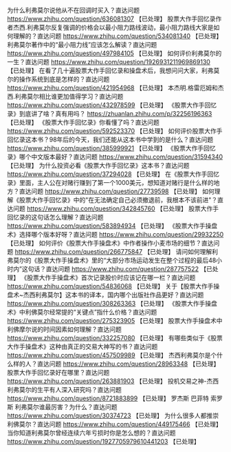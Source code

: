 为什么利弗莫尔说他从不在回调时买入？直达问题	https://www.zhihu.com/question/636081307 【已处理】
股票大作手回忆录作者杰西.利弗莫尔反复强调的价格会以最小阻力路线波动，最小阻力路线大家是如何理解的？直达问题	https://www.zhihu.com/question/534081340 【已处理】
利弗莫尔著作中的“最小阻力线”应该怎么解读？直达问题	https://www.zhihu.com/question/497984105 【已处理】
如何评价利弗莫尔的一生？直达问题	https://www.zhihu.com/question/1926931211969869130 【已处理】
在看了几十遍股票大作手回忆录和操盘术后，我想问问大家，利弗莫尔的操作系统到底是怎样的？直达问题	https://www.zhihu.com/question/421954968 【已处理】
本杰明.格雷厄姆和杰西.利弗莫尔相比谁更加值得学习？直达问题	https://www.zhihu.com/question/432978599 【已处理】
《股票大作手回忆录》到底讲了啥？真有用吗？	https://zhuanlan.zhihu.com/p/32256196363 【已处理】
《股票大作手回忆录》你看懂了吗？直达问题	https://www.zhihu.com/question/592523370 【已处理】
如何评价股票大作手回忆录这本书？98年后的今天，我们还能从这本书中学到的是什么？直达问题	https://www.zhihu.com/question/385999921 【已处理】
《股票大作手回忆录》哪个中文版本最好？直达问题	https://www.zhihu.com/question/31594340 【已处理】
为什么投资必看《股票大作手回忆录》这本书？直达问题	https://www.zhihu.com/question/37294028 【已处理】
在《股票大作手回忆录》里面，主人公在对赌行赚到了第一个1000美元，想知道对赌行是什么样的地方？直达问题	https://www.zhihu.com/question/27739598 【已处理】
如何理解《股票大作手回忆录》中的"在无法确定自己必须撤退前，我根本不该前进"？直达问题	https://www.zhihu.com/question/342845760 【已处理】
股票大作手回忆录的这句话怎么理解？直达问题	https://www.zhihu.com/question/583894934 【已处理】
《股票大作手操盘术》选择哪个版本好呀？直达问题	https://www.zhihu.com/question/29932250 【已处理】
如何评价《股票大作手操盘术》中作者操作小麦市场的细节？直达问题	https://www.zhihu.com/question/266775847 【已处理】
请问如何理解利弗莫尔的《股票大作手操盘术》里的“大部分市场运动发生在整个过程的最后48小时内”这句话？直达问题	https://www.zhihu.com/question/287757522 【已处理】
《股票大作手操盘术》首次记录股价时应该记在哪一栏？直达问题	https://www.zhihu.com/question/54836068 【已处理】
关于【股票大作手操盘术~杰西利弗莫尔】这本书的译本，国内哪个出版社作品更好？直达问题	https://www.zhihu.com/question/308263363 【已处理】
《股票大作手操盘术》中利佛莫尔经常提的“关键点”指什么价格？直达问题	https://www.zhihu.com/question/275323905 【已处理】
股票大作手操盘术中利佛摩尔说的时间因素如何理解？直达问题	https://www.zhihu.com/question/332257080 【已处理】
有哪些类似于《股票大作手操盘术》这种由真正的交易大神写的书？直达问题	https://www.zhihu.com/question/457509989 【已处理】
杰西利弗莫尔是个什么样的人？直达问题	https://www.zhihu.com/question/28963348 【已处理】
股票大作手回忆录好在哪里？直达问题	https://www.zhihu.com/question/263881903 【已处理】
投机交易之神-杰西利弗莫尔的生平有人深入研究吗？直达问题	https://www.zhihu.com/question/8721883899 【已处理】
罗杰斯 巴菲特 索罗斯 利弗莫尔谁最厉害？为什么？直达问题	https://www.zhihu.com/question/30374723 【已处理】
为什么很多人都推崇利佛莫尔？直达问题	https://www.zhihu.com/question/449175466 【已处理】
当你知道利弗莫尔曾经连续六年亏损时你是怎么想的？直达问题	https://www.zhihu.com/question/1927705979610441203 【已处理】
